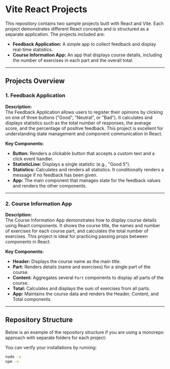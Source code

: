 # Vite React Projects

This repository contains two sample projects built with React and Vite. Each project demonstrates different React concepts and is structured as a separate application. The projects included are:

- **Feedback Application:** A simple app to collect feedback and display real-time statistics.
- **Course Information App:** An app that displays course details, including the number of exercises in each part and the overall total.

---

## Projects Overview

### 1. Feedback Application

**Description:**  
The Feedback Application allows users to register their opinions by clicking on one of three buttons ("Good", "Neutral", or "Bad"). It calculates and displays statistics such as the total number of responses, the average score, and the percentage of positive feedback. This project is excellent for understanding state management and component communication in React.

**Key Components:**

- **Button:** Renders a clickable button that accepts a custom text and a click event handler.
- **StatisticLine:** Displays a single statistic (e.g., "Good 5").
- **Statistics:** Calculates and renders all statistics. It conditionally renders a message if no feedback has been given.
- **App:** The main component that manages state for the feedback values and renders the other components.

---

### 2. Course Information App

**Description:**  
The Course Information App demonstrates how to display course details using React components. It shows the course title, the names and number of exercises for each course part, and calculates the total number of exercises. This project is ideal for practicing passing props between components in React.

**Key Components:**

- **Header:** Displays the course name as the main title.
- **Part:** Renders details (name and exercises) for a single part of the course.
- **Content:** Aggregates several `Part` components to display all parts of the course.
- **Total:** Calculates and displays the sum of exercises from all parts.
- **App:** Maintains the course data and renders the Header, Content, and Total components.

---

## Repository Structure

Below is an example of the repository structure if you are using a monorepo approach with separate folders for each project:

You can verify your installations by running:
```bash
node -v
npm -v